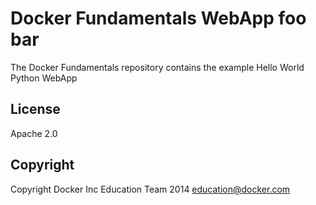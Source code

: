 Docker Fundamentals WebApp
foo bar
==========================

The Docker Fundamentals repository contains the example Hello World Python WebApp

## License

Apache 2.0

## Copyright

Copyright Docker Inc Education Team 2014 <education@docker.com>
